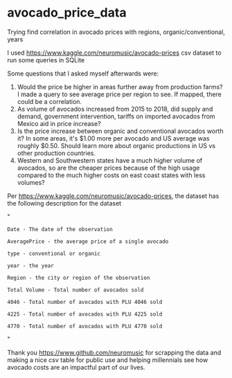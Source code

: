 # avocado_price_data
Trying find correlation in avocado prices with regions, organic/conventional, years

I used https://www.kaggle.com/neuromusic/avocado-prices csv dataset to run some queries in SQLite 

Some questions that I asked myself afterwards were:

1. Would the price be higher in areas further away from production farms? I made a query to see average price per region to see. If mapped, there could be a correlation.
2. As volume of avocados increased from 2015 to 2018, did supply and demand, government intervention, tariffs on imported avocados from Mexico aid in price increase?
3. Is the price increase between organic and conventional avocados worth it? In some areas, it's $1.00 more per avocado and US average was roughly $0.50. Should learn more about organic productions in US vs other production countries.
4. Western and Southwestern states have a much higher volume of avocados, so are the cheaper prices because of the high usage compared to the much higher costs on east coast states with less volumes?

Per https://www.kaggle.com/neuromusic/avocado-prices, the dataset has the following description for the dataset 

"

    Date - The date of the observation
    
    AveragePrice - the average price of a single avocado
    
    type - conventional or organic
    
    year - the year
    
    Region - the city or region of the observation
    
    Total Volume - Total number of avocados sold
    
    4046 - Total number of avocados with PLU 4046 sold
    
    4225 - Total number of avocados with PLU 4225 sold
    
    4770 - Total number of avocados with PLU 4770 sold
"

Thank you https://www.github.com/neuromusic for scrapping the data and making a nice csv table for public use and helping millennials see how avocado costs are an impactful part of our lives.
